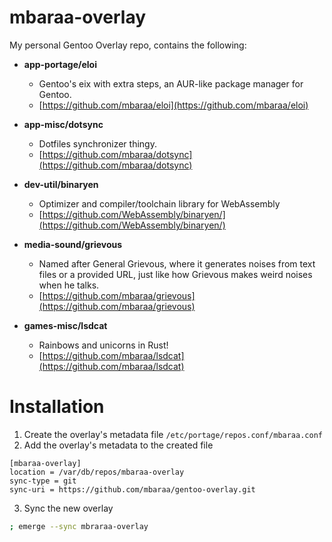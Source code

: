 # mbaraa-overlay

My personal Gentoo Overlay repo, contains the following:

- **app-portage/eloi**
  - Gentoo's eix with extra steps, an AUR-like package manager for Gentoo.
  - [https://github.com/mbaraa/eloi](https://github.com/mbaraa/eloi)

- **app-misc/dotsync**
  - Dotfiles synchronizer thingy.
  - [https://github.com/mbaraa/dotsync](https://github.com/mbaraa/dotsync)

- **dev-util/binaryen**
  - Optimizer and compiler/toolchain library for WebAssembly
  - [https://github.com/WebAssembly/binaryen/](https://github.com/WebAssembly/binaryen/)

- **media-sound/grievous**
  - Named after General Grievous, where it generates noises from text files or a provided URL, just like how Grievous makes weird noises when he talks.
  - [https://github.com/mbaraa/grievous](https://github.com/mbaraa/grievous)

- **games-misc/lsdcat**
  - Rainbows and unicorns in Rust!
  - [https://github.com/mbaraa/lsdcat](https://github.com/mbaraa/lsdcat)

# Installation

1. Create the overlay's metadata file `/etc/portage/repos.conf/mbaraa.conf`
2. Add the overlay's metadata to the created file

```
[mbaraa-overlay]
location = /var/db/repos/mbaraa-overlay
sync-type = git
sync-uri = https://github.com/mbaraa/gentoo-overlay.git
```

3. Sync the new overlay

```bash
; emerge --sync mbraraa-overlay
```
